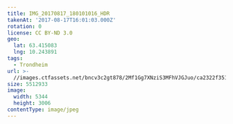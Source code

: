 ```yaml
---
title: IMG_20170817_180101016_HDR
takenAt: '2017-08-17T16:01:03.000Z'
rotation: 0
license: CC BY-ND 3.0
geo:
  lat: 63.415083
  lng: 10.243891
tags:
  - Trondheim
url: >-
  //images.ctfassets.net/bncv3c2gt878/2Mf1Gg7XNziS3MFhVJGJuo/ca2322f351b79be0d0ef661111984981/img_20170817_180101016_hdr_35826946453_o
size: 5512933
image:
  width: 5344
  height: 3006
contentType: image/jpeg
---
```


